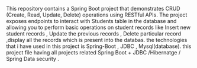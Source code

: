 This repository contains a Spring Boot project that demonstrates CRUD (Create, Read, Update, Delete) operations using RESTful APIs. The project exposes endpoints to interact with Students table in the database and allowing you to perform basic operations on student records like Insert new student records , Update the previous records , Delete particular record ,display all the records which is present into the databas. the technologies that i have used in this project is Spring-Boot , JDBC , Mysql(database). this project file having all projects related Spring Boot + JDBC /Hibernatge / Spring Data security .
